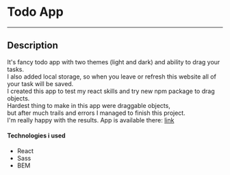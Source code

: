 # Todo App

---

## Description

It's fancy todo app with two themes (light and dark) and ability to drag your tasks.\
I also added local storage, so when you leave or refresh this website all of your task will be saved.\
I created this app to test my react skills and try new npm package to drag objects.\
Hardest thing to make in this app were draggable objects,\
but after much trails and errors I managed to finish this project.\
I'm really happy with the results. App is available there: [link](https://musikhood.github.io/todo-app/)

#### Technologies i used

- React
- Sass
- BEM

